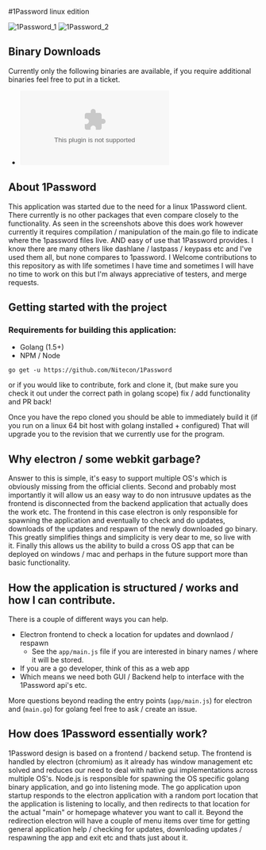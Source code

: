 #1Password linux edition

![1Password_1](https://s3.amazonaws.com/nitecon/1Password/screenShots/1Password_1.png)
![1Password_2](https://s3.amazonaws.com/nitecon/1Password/screenShots/1Password_2.png)

## Binary Downloads
Currently only the following binaries are available, if you require additional binaries feel free to put in a ticket.
- ![Linux 64bit Version](https://s3.amazonaws.com/nitecon/1Password/1pass-linux-x64.tar.gz)

## About 1Password
This application was started due to the need for a linux 1Password client.  There currently is no other packages that even compare closely to the functionality.  As seen in the screenshots above this does work however currently it requires compilation / manipulation of the main.go file to indicate where the 1password files live.
AND easy of use that 1Password provides.  I know there are many others like dashlane / lastpass / keypass etc and I've used them all, but none compares to 1password.
I Welcome contributions to this repository as with life sometimes I have time and sometimes I will have no time to work on this but I'm always appreciative of testers,
and merge requests.


## Getting started with the project

### Requirements for building this application:
- Golang (1.5+)
- NPM / Node

`go get -u https://github.com/Nitecon/1Password`

or if you would like to contribute, fork and clone it, (but make sure you check it out under the correct path in golang scope) fix / add functionality and PR back!

Once you have the repo cloned you should be able to immediately build it (if you run on a linux 64 bit host with golang installed + configured)
That will upgrade you to the revision that we currently use for the program.

## Why electron / some webkit garbage?
Answer to this is simple, it's easy to support multiple OS's which is obviously missing from the official clients.
Second and probably most importantly it will allow us an easy way to do non intrusuve updates as the frontend is
disconnected from the backend application that actually does the work etc.  The frontend in this case electron is only responsible for
spawning the application and eventually to check and do updates, downloads of the updates and respawn of the newly downloaded
go binary.  This greatly simplifies things and simplicity is very dear to me, so live with it.  Finally this allows us the ability
to build a cross OS app that can be deployed on windows / mac and perhaps in the future support more than basic functionality.

## How the application is structured / works and how I can contribute.
There is a couple of different ways you can help.
- Electron frontend to check a location for updates and downlaod / respawn
  - See the `app/main.js` file if you are interested in binary names / where it will be stored.
- If you are a go developer, think of this as a web app
- Which means we need both GUI / Backend help to interface with the 1Password api's etc.

More questions beyond reading the entry points (`app/main.js`) for electron and (`main.go`) for golang feel free to ask / create an issue.

## How does 1Password essentially work?
1Password design is based on a frontend / backend setup.  The frontend is handled by electron (chromium) as it already has window management etc solved and reduces our need to deal with native gui implementations across multiple OS's.  Node.js is responsible for spawning the OS specific golang binary application, and go into listening mode.  The go application upon startup responds to the electron application with a random port location that the application is listening to locally, and then redirects to that location for the actual "main" or homepage whatever you want to call it.  Beyond the redirection electron will have a couple of menu items over time for getting general application help / checking for updates, downloading updates / respawning the app and exit etc and thats just about it.
